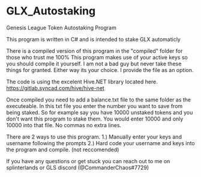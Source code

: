 # GLX_Autostaking
Genesis League Token Autostaking Program

This program is written in C# and is intended to stake GLX automaticly

There is a compiled version of this program in the "compiled" folder for those who trust me 100%
This program makes use of your active keys so you should compile it yourself.  I am not a bad guy but never take these things for granted.
Either way its your choice.  I provide the file as an option.

The code is using the excelent Hive.NET library located here.
https://gitlab.syncad.com/hive/hive-net

Once compiled you need to add a balance.txt file to the same folder as the executeable.
In this txt file you enter the number you want to save from being staked.  So for example say you have 10000 unstaked tokens and you don't want
this program to stake them.  You would enter 10000 and only 10000 into that file. No commas no extra lines.

There are 2 ways to use this program.
1.) Manually enter your keys and username following the prompts
2.) Hard code your username and keys into the program and compile.  (not reccomended)

If you have any questions or get stuck you can reach out to me on splinterlands or GLS discord (@CommanderChaos#7729)


